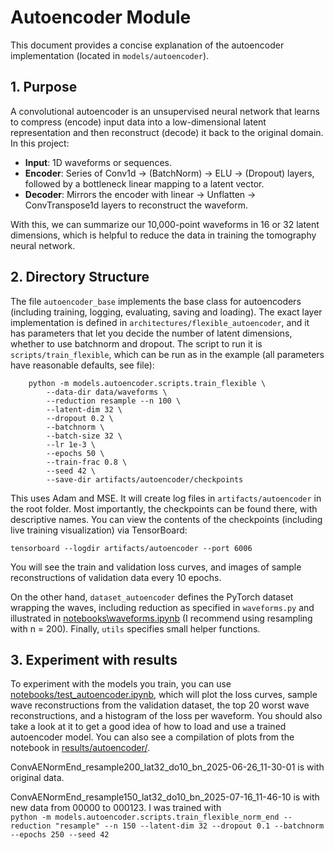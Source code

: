 # Autoencoder Module

This document provides a concise explanation of the autoencoder implementation (located in `models/autoencoder`).

## 1. Purpose

A convolutional autoencoder is an unsupervised neural network that learns to compress (encode) input data into a low-dimensional latent representation and then reconstruct (decode) it back to the original domain. In this project:

* **Input**: 1D waveforms or sequences.
* **Encoder**: Series of Conv1d → (BatchNorm) → ELU → (Dropout) layers, followed by a bottleneck linear mapping to a latent vector.
* **Decoder**: Mirrors the encoder with linear → Unflatten → ConvTranspose1d layers to reconstruct the waveform.

With this, we can summarize our 10,000-point waveforms in 16 or 32 latent dimensions, which is helpful to reduce the data in training the tomography neural network.

## 2. Directory Structure

The file `autoencoder_base` implements the base class for autoencoders (including training, logging, evaluating, saving and loading). The exact layer implementation is defined in `architectures/flexible_autoencoder`, and it has parameters that let you decide the number of latent dimensions, whether to use batchnorm and dropout. The script to run it is `scripts/train_flexible`, which can be run as in the example (all parameters have reasonable defaults, see file):
```Usage:
    python -m models.autoencoder.scripts.train_flexible \
        --data-dir data/waveforms \
        --reduction resample --n 100 \
        --latent-dim 32 \
        --dropout 0.2 \
        --batchnorm \
        --batch-size 32 \
        --lr 1e-3 \
        --epochs 50 \
        --train-frac 0.8 \
        --seed 42 \
        --save-dir artifacts/autoencoder/checkpoints
```
This uses Adam and MSE. It will create log files in `artifacts/autoencoder` in the root folder. Most importantly, the checkpoints can be found there, with descriptive names. You can view the contents of the checkpoints (including live training visualization) via TensorBoard: 
```
tensorboard --logdir artifacts/autoencoder --port 6006
```
You will see the train and validation loss curves, and images of sample reconstructions of validation data every 10 epochs.

On the other hand, `dataset_autoencoder` defines the PyTorch dataset wrapping the waves, including reduction as specified in `waveforms.py` and illustrated in [notebooks\waveforms.ipynb](..\notebooks\waveforms.ipynb) (I recommend using resampling with n = 200). Finally, `utils` specifies small helper functions.

## 3. Experiment with results
To experiment with the models you train, you can use [notebooks/test_autoencoder.ipynb](../notebooks/test_autoencoder.ipynb), which will plot the loss curves, sample wave reconstructions from the validation dataset, the top 20 worst wave reconstructions, and a histogram of the loss per waveform. You should also take a look at it to get a good idea of how to load and use a trained autoencoder model. You can also see a compilation of plots from the notebook in [results/autoencoder/](../results/autoencoder/).


ConvAENormEnd_resample200_lat32_do10_bn_2025-06-26_11-30-01 is with original data.

ConvAENormEnd_resample150_lat32_do10_bn_2025-07-16_11-46-10 is with new data from 00000 to 000123. I was trained with  
`python -m models.autoencoder.scripts.train_flexible_norm_end --reduction "resample" --n 150 --latent-dim 32 --dropout 0.1 --batchnorm --epochs 250 --seed 42`